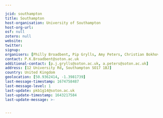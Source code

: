 ```yaml
---

jcid: southampton
title: Southampton
host-organisation: University of Southampton
host-org-url: 
osf: null
zotero: null
website: 
twitter: 
signup: 
organisers: [Philly Broadbent, Pip Grylls, Amy Peters, Christian Bokhove]
contact: P.K.Broadbent@soton.ac.uk
additional-contact: [p.j.grylls@soton.ac.uk, a.peters@soton.ac.uk]
address: [12 University Rd, Southampton SO17 1BJ]
country: United Kingdom
geolocation: [50.9362414, -1.3981739]
last-message-timestamp: 1674758487
last-message-level: 1
last-update: pkb1g14@soton.ac.uk
last-update-timestamp: 1643217584
last-update-message: >-
  

---
```



